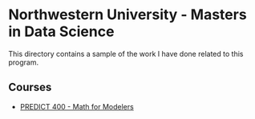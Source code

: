 # Northwestern University - Masters in Data Science

This directory contains a sample of the work I have done related to this program. 

## Courses
- [PREDICT 400 - Math for Modelers](https://github.com/alanrkessler/AK-Snippets/tree/master/Northwestern/PREDICT%20400)
